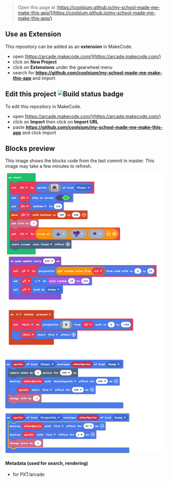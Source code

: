  


> Open this page at [https://coolsium.github.io/my-school-made-me-make-this-app/](https://coolsium.github.io/my-school-made-me-make-this-app/)

## Use as Extension

This repository can be added as an **extension** in MakeCode.

* open [https://arcade.makecode.com/](https://arcade.makecode.com/)
* click on **New Project**
* click on **Extensions** under the gearwheel menu
* search for **https://github.com/coolsium/my-school-made-me-make-this-app** and import

## Edit this project ![Build status badge](https://github.com/coolsium/my-school-made-me-make-this-app/workflows/MakeCode/badge.svg)

To edit this repository in MakeCode.

* open [https://arcade.makecode.com/](https://arcade.makecode.com/)
* click on **Import** then click on **Import URL**
* paste **https://github.com/coolsium/my-school-made-me-make-this-app** and click import

## Blocks preview

This image shows the blocks code from the last commit in master.
This image may take a few minutes to refresh.

![A rendered view of the blocks](https://github.com/coolsium/my-school-made-me-make-this-app/raw/master/.github/makecode/blocks.png)

#### Metadata (used for search, rendering)

* for PXT/arcade
<script src="https://makecode.com/gh-pages-embed.js"></script><script>makeCodeRender("{{ site.makecode.home_url }}", "{{ site.github.owner_name }}/{{ site.github.repository_name }}");</script>
